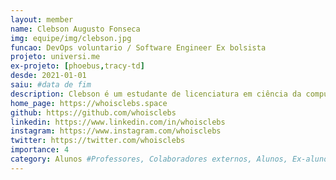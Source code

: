 ```yaml
---
layout: member
name: Clebson Augusto Fonseca
img: equipe/img/clebson.jpg
funcao: DevOps voluntario / Software Engineer Ex bolsista
projeto: universi.me
ex-projeto: [phoebus,tracy-td]
desde: 2021-01-01
saiu: #data de fim
description: Clebson é um estudante de licenciatura em ciência da computação com uma paixão vibrante pelo mundo da tecnologia e empreendedorismo. Ele embarcou em uma jornada repleta de iniciativas empolgantes, incluindo a fundação da Ledthinking, uma empresa de consultoria de software que busca oferecer soluções inteligentes para clientes em diferentes partes do mundo. Além de seu fascínio pela tecnologia, Clebson mergulha em uma variedade de interesses cativantes. Ele é um entusiasta de RPG, saboreando aventuras épicas e desvendando enigmas em mundos virtuais repletos de magia e desafios. Além disso, ele aprecia o humor satírico e as histórias em quadrinhos, mergulhando em um universo cheio de criatividade e diversão. E, para completar sua paleta cultural, Clebson também se deleita com filmes trash, encontrando prazer nas tramas com o senso de humor mais duvidoso.Seu foco está na engenharia de software, startups, empreendedorismo, dívidas técnicas, negócios e design de produto. Ele se vê constantemente imerso nesses campos, buscando aprimorar suas habilidades e conhecimentos para construir soluções inovadoras. Clebson está sempre em busca de desafios estimulantes e oportunidades para criar algo excepcional. Atualmente, você pode encontrar Clebson compartilhando sua experiência e paixão por meio de diversos canais. Ele é um produtor de conteúdo prolífico, mantendo um blog no Medium, atualizando seu site pessoal e compartilhando suas perspectivas inspiradoras no Instagram e no LinkedIn. Lá, ele compartilha insights sobre tecnologia, empreendedorismo e tudo o que envolve a criação de produtos notáveis. Com sua energia contagiante e sua sede por conhecimento, Clebson continua a moldar seu futuro em direção a conquistas ainda mais empolgantes. Sua determinação e entusiasmo são as forças motrizes que impulsionam suas ideias e projetos, enquanto ele se esforça para criar um impacto positivo no mundo da tecnologia e além.
home_page: https://whoisclebs.space
github: https://github.com/whoisclebs
linkedin: https://www.linkedin.com/in/whoisclebs
instagram: https://www.instagram.com/whoisclebs
twitter: https://twitter.com/whoisclebs
importance: 4
category: Alunos #Professores, Colaboradores externos, Alunos, Ex-alunos
---
```

